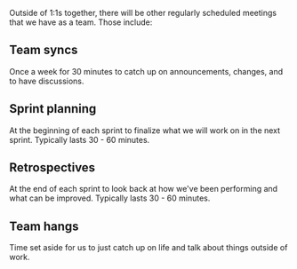 Outside of 1:1s together, there will be other regularly scheduled meetings that we have as a team. Those include:
## Team syncs
Once a week for 30 minutes to catch up on announcements, changes, and to have discussions.

## Sprint planning
At the beginning of each sprint to finalize what we will work on in the next sprint. Typically lasts 30 - 60 minutes.

## Retrospectives
At the end of each sprint to look back at how we've been performing and what can be improved. Typically lasts 30 - 60 minutes.

## Team hangs 
Time set aside for us to just catch up on life and talk about things outside of work.
